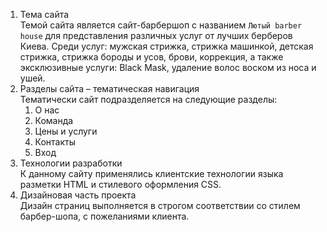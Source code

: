 1. Тема сайта<br />
  Темой сайта является сайт-барбершоп с названием ``Лютый barber house`` для представления различных услуг от лучших берберов Киева. Среди    услуг: мужская стрижка, стрижка машинкой, детская стрижка, стрижка бороды и усов, брови, коррекция, а также эксклюзивные услуги: Black      Mask, удаление волос воском из носа и ушей.
2. Разделы сайта – тематическая навигация<br />
  Тематически сайт подразделяется на следующие разделы:
    1)	О нас
    2)	Команда
    3)	Цены и услуги
    4)	Контакты
    5)	Вход
3. Технологии разработки<br />
  К данному сайту применялись клиентские технологии языка разметки HTML и стилевого оформления CSS.
4. Дизайновая часть проекта<br />
  Дизайн страниц выполняется в строгом соответствии со стилем барбер-шопа, с пожеланиями клиента.

